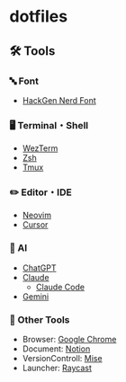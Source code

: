 # dotfiles

## 🛠️ Tools

### 🔤 Font
- [HackGen Nerd Font](https://github.com/yuru7/HackGen)

### 🖥️ Terminal・Shell
- [WezTerm](https://wezfurlong.org/wezterm/)
- [Zsh](https://www.zsh.org/)
- [Tmux](https://github.com/tmux/tmux)

### ✏️ Editor・IDE
- [Neovim](https://neovim.io/)
- [Cursor](https://cursor.sh/)

### 🤖 AI
- [ChatGPT](https://chat.openai.com/)
- [Claude](https://claude.ai/)
  - [Claude Code](https://claude.ai/code)
- [Gemini](https://gemini.google.com/)

### 🔧 Other Tools
- Browser: [Google Chrome](https://www.google.com/chrome/)
- Document: [Notion](https://www.notion.so/)
- VersionControll: [Mise](https://mise.jdx.dev/)
- Launcher: [Raycast](https://www.raycast.com/)
